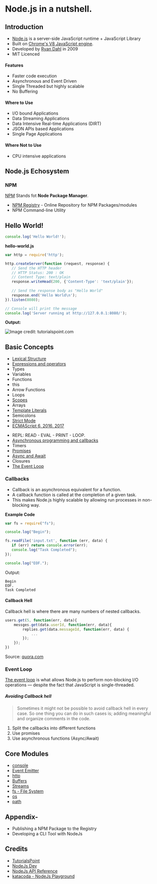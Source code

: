 # Node.js in a nutshell.

## Introduction

* [Node.js](https://nodejs.org/en/) is a server-side JavaScript runtime + JavaScript Library
* Built on [Chrome's V8 JavaScript engine](https://code.google.com/p/v8/).
* Developed by [Ryan Dahl](https://en.wikipedia.org/wiki/Ryan_Dahl) in 2009
* MIT Licenced 

#### Features

* Faster code execution
* Asynchronous and Event Driven
* Single Threaded but highly scalable
* No Buffering

#### Where to Use

* I/O bound Applications
* Data Streaming Applications
* Data Intensive Real-time Applications (DIRT)
* JSON APIs based Applications
* Single Page Applications

#### Where Not to Use

* CPU intensive applications

## Node.js Echosystem

### NPM

[NPM](https://nodejs.dev/an-introduction-to-the-npm-package-manager) Stands fot **Node Package Manager**.

* [NPM Registry](https://www.npmjs.com/) - Online Repository for NPM Packages/modules
* NPM Command-line Utility

## Hello World!

```js
console.log('Hello World!');
```

**hello-world.js**
```js
var http = require('http');

http.createServer(function (request, response) {
   // Send the HTTP header 
   // HTTP Status: 200 : OK
   // Content Type: text/plain
   response.writeHead(200, {'Content-Type': 'text/plain'});
   
   // Send the response body as "Hello World"
   response.end('Hello World\n');
}).listen(8080);

// Console will print the message
console.log('Server running at http://127.0.0.1:8080/');
```

**Output:**

![Image credit: tutorialspoint.com](https://www.tutorialspoint.com/nodejs/images/nodejs_sample.jpg)

## Basic Concepts

- [Lexical Structure](https://javabeginnerstutorial.com/javascript-2/javascripts-lexical-structure/)
- [Expressions and operators](https://developer.mozilla.org/en-US/docs/Web/JavaScript/Guide/Expressions_and_Operators)
- Types
- Variables
- Functions
- this
- Arrow Functions
- Loops
- [Scopes](https://scotch.io/tutorials/understanding-scope-in-javascript)
- Arrays
- [Template Literals](https://flaviocopes.com/javascript-template-literals/)
- Semicolons
- [Strict Mode](https://love2dev.com/blog/javascript-strict-mode/)
- [ECMAScript 6, 2016, 2017](https://codeburst.io/javascript-wtf-is-es6-es8-es-2017-ecmascript-dca859e4821c)

* REPL: READ - EVAL - PRINT - LOOP.
* [Asynchronous programming and callbacks](https://nodejs.dev/javascript-asynchronous-programming-and-callbacks)
* Timers
* [Promises](https://nodejs.dev/understanding-javascript-promises)
* [Async and Await](https://nodejs.dev/modern-asynchronous-javascript-with-async-and-await)
* Closures
* [The Event Loop](https://nodejs.dev/the-nodejs-event-loop)

### Callbacks

* Callback is an asynchronous equivalent for a function.
* A callback function is called at the completion of a given task.
* This makes Node.js highly scalable by allowing run processes in non-blocking way.

**Example Code**
```js
var fs = require("fs");

console.log("Begin");

fs.readFile('input.txt', function (err, data) {
   if (err) return console.error(err);
   console.log("Task Completed");
});

console.log("EOF.");
```

Output:
```text
Begin
EOF.
Task Completed
```

#### Callback Hell

Callback hell is where there are many numbers of nested callbacks.

```js
users.get(5, function(err, data){
	messges.get(data.userId, function(err, data){
		replies.get(data.messageId, function(err, data) {
        	...
        });
    });
})
```
Source: [quora.com](https://www.quora.com/What-is-callback-hell)

### Event Loop

[The event loop](https://nodejs.dev/the-nodejs-event-loop) is what allows Node.js to perform non-blocking I/O operations — despite the fact that JavaScript is single-threaded.

##### Avoiding Callback hell

> Sometimes it might not be possible to avoid callback hell in every case. So one thing you can do in such cases is; adding meaningful and organize comments in the code.

1. Split the callbacks into different functions
2. Use promises
3. Use asynchronous functions (Async/Await)

## Core Modules

* [console](https://nodejs.dev/output-to-the-command-line-using-nodejs)
* [Event Emitter](https://nodejs.dev/the-nodejs-events-module)
* [http](https://nodejs.dev/the-nodejs-http-module)
* [Buffers](https://nodejs.dev/nodejs-buffers)
* [Streams](https://nodejs.dev/nodejs-streams)
* [fs - File System](https://nodejs.dev/the-nodejs-path-module)
* [os](https://nodejs.dev/the-nodejs-os-module)
* [path](https://nodejs.dev/the-nodejs-path-module)

## Appendix-

* Publishing a NPM Package to the Registry
* Developing a CLI Tool with NodeJs

## Credits

* [TutorialsPoint](https://www.tutorialspoint.com/nodejs/)
* [NodeJs Dev](https://nodejs.dev/)
* [NodeJs API Reference](https://nodejs.org/api/)
* [katacoda - NodeJs Playground](https://www.katacoda.com/courses/nodejs/playground)
